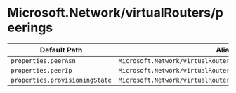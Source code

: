 # Microsoft.Network/virtualRouters/peerings

| Default Path | Alias |
|---|---|
| `properties.peerAsn` | `Microsoft.Network/virtualRouters/peerings/peerAsn` |
| `properties.peerIp` | `Microsoft.Network/virtualRouters/peerings/peerIp` |
| `properties.provisioningState` | `Microsoft.Network/virtualRouters/peerings/provisioningState` |

